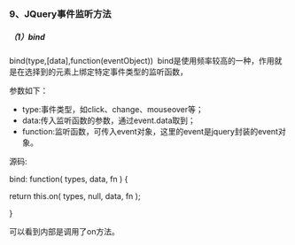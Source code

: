 ### 9、JQuery事件监听方法

##### （1）bind

bind\(type,\[data\],function\(eventObject\)\)  bind是使用频率较高的一种，作用就是在选择到的元素上绑定特定事件类型的监听函数，

参数如下：

* type:事件类型，如click、change、mouseover等；
* data:传入监听函数的参数，通过event.data取到；
* function:监听函数，可传入event对象，这里的event是jquery封装的event对象。

源码:



bind: function\( types, data, fn \) {



return this.on\( types, null, data, fn \);



}



可以看到内部是调用了on方法。

